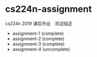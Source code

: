 # cs224n-assignment

cs224n 2019 课后作业　欢迎指正
* assignment-1 (complete)
* assignment-2 (complete)
* assignment-3 (complete)
* assignment-4 (uncomplete)